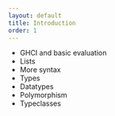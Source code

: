 ```yaml
---
layout: default
title: Introduction
order: 1
---
```


* GHCI and basic evaluation
* Lists
* More syntax
* Types
* Datatypes
* Polymorphism
* Typeclasses
